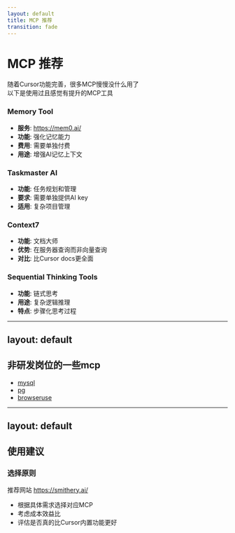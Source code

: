 ```yaml
---
layout: default
title: MCP 推荐
transition: fade
---
```


# MCP 推荐

随着Cursor功能完善，很多MCP慢慢没什么用了  
以下是使用过且感觉有提升的MCP工具

<div class="grid grid-cols-2 gap-6 mt-8">

<div class="mb-2">

### Memory Tool 

- **服务**: https://mem0.ai/
- **功能**: 强化记忆能力
- **费用**: 需要单独付费
- **用途**: 增强AI记忆上下文


### Taskmaster AI 

- **功能**: 任务规划和管理
- **要求**: 需要单独提供AI key
- **适用**: 复杂项目管理
</div>


<div class="mb-2">

### Context7 

- **功能**: 文档大师
- **优势**: 在服务器查询而非向量查询
- **对比**: 比Cursor docs更全面


### Sequential Thinking Tools 

- **功能**: 链式思考
- **用途**: 复杂逻辑推理
- **特点**: 步骤化思考过程
</div>

</div>



---
layout: default
---

## 非研发岗位的一些mcp
- [mysql](https://smithery.ai/server/@michael7736/mysql-mcp-server)
- [pg](https://smithery.ai/server/@michael7736/mysql-mcp-server)
- [browseruse](https://github.com/Saik0s/mcp-browser-use)




---
layout: default
---

## 使用建议

<div class="space-y-4 mt-8">

###  选择原则

推荐网站 https://smithery.ai/

- 根据具体需求选择对应MCP
- 考虑成本效益比
- 评估是否真的比Cursor内置功能更好

</div>
